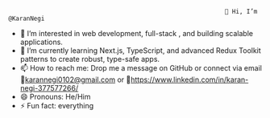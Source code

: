 
                                                                
                                                                👋 Hi, I’m @KaranNegi

- 👀 I’m interested in web development, full-stack , and building scalable applications.
- 🌱 I’m currently learning Next.js, TypeScript, and advanced Redux Toolkit patterns to create robust, type-safe apps.
- 📫 How to reach me: Drop me a message on GitHub or connect via email 📧karannegi0102@gmail.com or 🔗https://www.linkedin.com/in/karan-negi-377577266/
- 😄 Pronouns: He/Him
- ⚡ Fun fact: everything

<!---
KaranNegi0102/KaranNegi0102 is a ✨ special ✨ repository because its `README.md` (this file) appears on your GitHub profile.
You can click the Preview link to take a look at your changes.
--->

